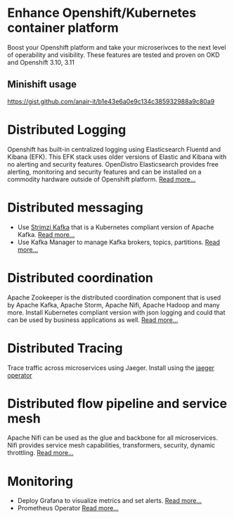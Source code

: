 # Enhance Openshift/Kubernetes container platform
Boost your Openshift platform and take your microserivces to the next level of operability and visibility. These features are tested and proven on OKD and Openshift 3.10, 3.11

## Minishift usage
https://gist.github.com/anair-it/b1e43e6a0e9c134c385932988a9c80a9

# Distributed Logging
Openshift has built-in centralized logging using Elasticsearch Fluentd and Kibana (EFK). This EFK stack uses older versions of Elastic and Kibana with no alerting and security features. OpenDistro Elasticsearch provides free alerting, monitoring and security features and can be installed on a commodity hardware outside of Openshift platform. [Read more...](logging/README.md)

# Distributed messaging
- Use [Strimzi Kafka](https://strimzi.io/) that is a Kubernetes compliant version of Apache Kafka. [Read more...](kafka/README.md)
- Use Kafka Manager to manage Kafka brokers, topics, partitions. [Read more...](kafka-manager/README.md)

# Distributed coordination
Apache Zookeeper is the distributed coordination component that is used by Apache Kafka, Apache Storm, Apache Nifi, Apache Hadoop and many more. Install Kubernetes compliant version with json logging and could that can be used by business applications as well. [Read more...](zookeeper/README.md)

# Distributed Tracing
Trace traffic across microservices using Jaeger. Install using the [jaeger operator](https://github.com/jaegertracing/jaeger-operator)

# Distributed flow pipeline and service mesh
Apache Nifi can be used as the glue and backbone for all microservices. Nifi provides service mesh capabilities, transformers, security, dynamic throttling. [Read more...](nifi/README.md)

# Monitoring
- Deploy Grafana to visualize metrics and set alerts. [Read more...](monitoring/grafana/README.md)
- Prometheus Operator [Read more...](https://operatorhub.io/operator/prometheus)